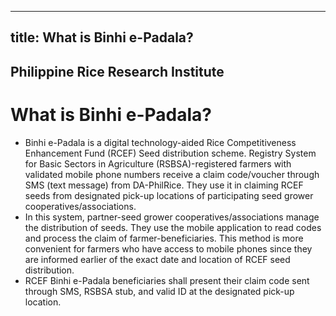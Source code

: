 --- 
 title: What is Binhi e-Padala?
 ---

## Philippine Rice Research Institute

# What is Binhi e-Padala?


 - Binhi e-Padala is a digital technology-aided Rice Competitiveness Enhancement Fund (RCEF) Seed distribution scheme. Registry System for Basic Sectors in Agriculture (RSBSA)-registered farmers with validated mobile phone numbers receive a claim code/voucher through SMS (text message) from DA-PhilRice.  They use it in claiming RCEF seeds from designated pick-up locations of participating seed grower cooperatives/associations.
 - In this system, partner-seed grower cooperatives/associations manage the distribution of seeds.  They use the mobile application to read codes and process the claim of farmer-beneficiaries.  This method is more convenient for farmers who have access to mobile phones since they are informed earlier of the exact date and location of RCEF seed distribution.
 - RCEF Binhi e-Padala beneficiaries shall present their claim code sent through SMS, RSBSA stub, and valid ID at the designated pick-up location.
